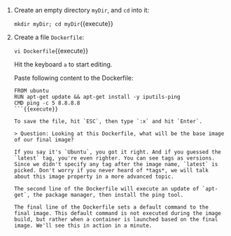 1. Create an empty directory `myDir`, and `cd` into it:

	`mkdir myDir; cd myDir`{{execute}}

2. Create a file `Dockerfile`:
	
	`vi Dockerfile`{{execute}}

	Hit the keyboard `a` to start editing.

	Paste following content to the Dockerfile: 

	```
	FROM ubuntu
	RUN apt-get update && apt-get install -y iputils-ping 
	CMD ping -c 5 8.8.8.8
	```{{execute}}

	To save the file, hit `ESC`, then type `:x` and hit `Enter`.
	
	> Question: Looking at this Dockerfile, what will be the base image of our final image?
	
	If you say it's `Ubuntu`, you got it right. And if you guessed the `latest` tag, you're even righter. You can see tags as versions. Since we didn't specify any tag after the image name, `latest` is picked. Don't worry if you never heard of *tags*, we will talk about this image property in a more advanced topic.

	The second line of the Dockerfile will execute an update of `apt-get`, the package manager, then install the ping tool.
	
	The final line of the Dockerfile sets a default command to the final image. This default command is not executed during the image build, but rather when a container is launched based on the final image. We'll see this in action in a minute.

